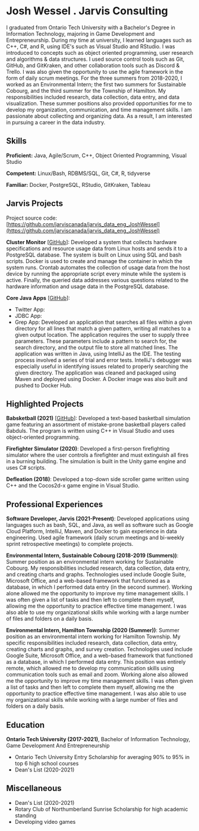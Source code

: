 # Josh Wessel . Jarvis Consulting

I graduated from Ontario Tech University with a Bachelor's Degree in Information Technology, majoring in Game Development and Entrepreneurship. During my time at university, I learned languages such as C++, C#, and R, using IDE's such as Visual Studio and RStudio. I was introduced to concepts such as object oriented programming, user research and algorithms & data structures. I used source control tools such as Git, GitHub, and GitKraken, and other collaboration tools such as Discord & Trello. I was also given the opportunity to use the agile framework in the form of daily scrum meetings. For the three summers from 2018-2020, I worked as an Environmental Intern; the first two summers for Sustainable Cobourg, and the third summer for the Township of Hamilton. My responsibilities included research, data collection, data entry, and data visualization. These summer positions also provided opportunities for me to develop my organization, communication, and time management skills. I am passionate about collecting and organizing data. As a result, I am interested in pursuing a career in the data industry.

## Skills

**Proficient:** Java, Agile/Scrum, C++, Object Oriented Programming, Visual Studio

**Competent:** Linux/Bash, RDBMS/SQL, Git, C#, R, tidyverse

**Familiar:** Docker, PostgreSQL, RStudio, GitKraken, Tableau

## Jarvis Projects

Project source code: [https://github.com/jarviscanada/jarvis_data_eng_JoshWessel](https://github.com/jarviscanada/jarvis_data_eng_JoshWessel)


**Cluster Monitor** [[GitHub](https://github.com/jarviscanada/jarvis_data_eng_JoshWessel/tree/masterhttps://github.com/jarviscanada/jarvis_data_eng_JoshWessel/tree/master/linux_sql)]: Developed a system that collects hardware specifications and resource usage data from Linux hosts and sends it to a PostgreSQL database. The system is built on Linux using SQL and bash scripts. Docker is used to create and manage the container in which the system runs. Crontab automates the collection of usage data from the host device by running the appropriate script every minute while the system is active. Finally, the queried data addresses various questions related to the hardware information and usage data in the PostgreSQL database.

**Core Java Apps** [[GitHub](https://github.com/jarviscanada/jarvis_data_eng_JoshWessel/tree/masterhttps://github.com/jarviscanada/jarvis_data_eng_JoshWessel/tree/master/core_java)]:
      
  - Twitter App: 
  - JDBC App: 
  - Grep App: Developed an application that searches all files within a given directory for all lines that match a given pattern, writing all matches to a given output location. The application requires the user to supply three parameters. These parameters include a pattern to search for, the search directory, and the output file to store all matched lines. The application was written in Java, using IntelliJ as the IDE. The testing process involved a series of trial and error tests. IntelliJ's debugger was especially useful in identifying issues related to properly searching the given directory. The application was cleaned and packaged using Maven and deployed using Docker. A Docker image was also built and pushed to Docker Hub.


## Highlighted Projects
**Babsketball (2021)** [[GitHub](https://github.com/JoshWessel/Babsketball)]: Developed a text-based basketball simulation game featuring an assortment of mistake-prone basketball players called Babduls. The program is written using C++ in Visual Studio and uses object-oriented programming.

**Firefighter Simulator (2020)**: Developed a first-person firefighting simulator where the user controls a firefighter and must extinguish all fires in a burning building. The simulation is built in the Unity game engine and uses C# scripts.

**Defleation (2018)**: Developed a top-down side scroller game written using C++ and the Cocos2d-x game engine in Visual Studio.


## Professional Experiences

**Software Developer, Jarvis (2021-Present)**: Developed applications using languages such as bash, SQL, and Java, as well as software such as Google Cloud Platform, IntelliJ, Maven, and Docker to gain experience in data engineering. Used agile framework (daily scrum meetings and bi-weekly sprint retrospective meetings) to complete projects.

**Environmental Intern, Sustainable Cobourg (2018-2019 (Summers))**: Summer position as an environmental intern working for Sustainable Cobourg. My responsibilities included research, data collection, data entry, and creating charts and graphs. Technologies used include Google Suite, Microsoft Office, and a web-based framework that functioned as a database, in which I performed data entry (in the second summer). Working alone allowed me the opportunity to improve my time management skills. I was often given a list of tasks and then left to complete them myself, allowing me the opportunity to practice effective time management. I was also able to use my organizational skills while working with a large number of files and folders on a daily basis.

**Environmental Intern, Hamilton Township (2020 (Summer))**: Summer position as an environmental intern working for Hamilton Township. My specific responsibilities included research, data collection, data entry, creating charts and graphs, and survey creation. Technologies used include Google Suite, Microsoft Office, and a web-based framework that functioned as a database, in which I performed data entry. This position was entirely remote, which allowed me to develop my communication skills using communication tools such as email and zoom. Working alone also allowed me the opportunity to improve my time management skills. I was often given a list of tasks and then left to complete them myself, allowing me the opportunity to practice effective time management. I was also able to use my organizational skills while working with a large number of files and folders on a daily basis.


## Education
**Ontario Tech University (2017-2021)**, Bachelor of Information Technology, Game Development And Entrepreneurship
- Ontario Tech University Entry Scholarship for averaging 90% to 95% in top 6 high school courses
- Dean's List (2020-2021)


## Miscellaneous
- Dean's List (2020-2021)
- Rotary Club of Northumberland Sunrise Scholarship for high academic standing
- Developing video games